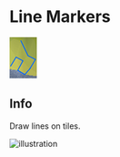 # Line Markers
![Icon](icon.png)

## Info
Draw lines on tiles.

![illustration](https://user-images.githubusercontent.com/53493631/225072861-c870be9c-bf89-4ff8-b0df-4c3738925abc.png)
